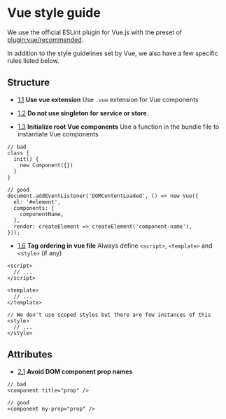 # Vue style guide

We use the official ESLint plugin for Vue.js with the preset of [plugin:vue/recommended][plugin-recommended].

In addition to the style guidelines set by Vue, we also have a few specific rules listed below.

## Structure

<a name="vue-extension"></a><a name="1.1"></a>
- [1.1](#vue-extension) **Use vue extension** Use `.vue` extension for Vue components

<a name="no-singleton"></a><a name="1.2"></a>
- [1.2](#no-singleton) **Do not use singleton for service or store**.

<a name="init"></a><a name="1.3"></a>
- [1.3](#init) **Initialize root Vue components** Use a function in the bundle file to instantiate Vue components

```
// bad
class {
  init() {
    new Component({})
  }
}

// good
document.addEventListener('DOMContentLoaded', () => new Vue({
  el: '#element',
  components: {
    componentName,
  },
  render: createElement => createElement('component-name'),
}));
```

<a name="tag-order"></a><a name="1.4"></a>
- [1.6](#tag-order) **Tag ordering in vue file** Always define `<script>`, `<template>` and `<style>` (if any)

```
<script>
  // ...
</script>

<template>
  // ...
</template>

// We don't use scoped styles but there are few instances of this
<style>
  // ...
</style>
```

## Attributes

<a name="dom-prop"></a><a name="2.1"></a>
- [2.1](#dom-prop) **Avoid DOM component prop names**

```
// bad
<component title="prop" />

// good
<component my-prop="prop" />
```

[plugin-recommended]: https://github.com/vuejs/eslint-plugin-vue#gear-configs
